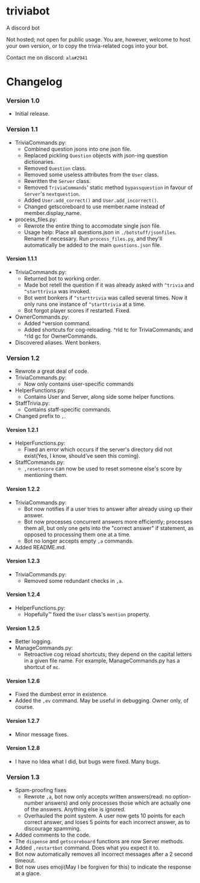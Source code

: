 # triviabot
A discord bot

Not hosted; not open for public usage. You are, however, welcome to host your own version, or to copy the trivia-related cogs into your bot.

Contact me on discord: `ala#2941`

# Changelog

### Version 1.0

  - Initial release.
  
### Version 1.1

  - TriviaCommands.py:
    - Combined question jsons into one json file.
    - Replaced pickling `Question` objects with json-ing question dictionaries.
    - Removed `Question` class.
    - Removed some useless attributes from the `User` class.
    - Rewritten the `Server` class.
    - Removed `TriviaCommands`' static method `bypassquestion` in favour of `Server`'s `nextquestion`.
    - Added `User.add_correct()` and `User.add_incorrect()`.
    - Changed getscoreboard to use member.name instead of member.display_name.
  - process_files.py:
    - Rewrote the entire thing to accomodate single json file.
    - Usage help: Place all questions.json in `./botstuff/jsonfiles`. Rename if necessary. Run `process_files.py`,
      and they'll automatically be added to the main `questions.json` file.
      
#### Version 1.1.1

  - TriviaCommands.py:
    - Returned bot to working order.
    - Made bot retell the question if it was already asked with `^trivia` and `^starttrivia` was invoked.
    - Bot went bonkers if `^starttrivia` was called several times. Now it only runs one instance of `^starttrivia` at a time.
    - Bot forgot player scores if restarted. Fixed.
  - OwnerCommands.py:
    - Added ^version command.
    - Added shortcuts for cog-reloading. ^rld tc for TriviaCommands, and ^rld gc for OwnerCommands.
  - Discovered aliases. Went bonkers.
  
### Version 1.2

  - Rewrote a great deal of code.
  - TriviaCommands.py:
    - Now only contains user-specific commands
  - HelperFunctions.py:
    - Contains User and Server, along side some helper functions.
  - StaffTrivia.py:
    - Contains staff-specific commands.
  - Changed prefix to `,`.
  
#### Version 1.2.1

  - HelperFunctions.py:
    - Fixed an error which occurs if the server's directory did not exist(Yes, I know, should've seen this coming).
  - StaffCommands.py:
    - `,resetscore` can now be used to reset someone else's score by mentioning them.
    
#### Version 1.2.2

  - TriviaCommands.py:
    - Bot now notifies if a user tries to answer after already using up their answer.
    - Bot now processes concurrent answers more efficiently; processes them all, but only one gets into the
      "correct answer" if statement, as opposed to processing them one at a time.
    - Bot no longer accepts empty `,a` commands.
  - Added README.md.
  
#### Version 1.2.3

  - TriviaCommands.py:
    - Removed some redundant checks in `,a`.
    
#### Version 1.2.4

  - HelperFunctions.py:
    - Hopefully™ fixed the `User` class's `mention` property.
    
#### Version 1.2.5

  - Better logging.
  - ManageCommands.py:
    - Retroactive cog reload shortcuts; they depend on the capital letters in a given file name. For example, ManageCommands.py has a shortcut of `mc`.

#### Version 1.2.6

  - Fixed the dumbest error in existence.
  - Added the `,ev` command. May be useful in debugging. Owner only, of course.
  
#### Version 1.2.7

  - Minor message fixes.

#### Version 1.2.8

  - I have no Idea what I did, but bugs were fixed. Many bugs.

### Version 1.3
  - Spam-proofing fixes
    - Rewrote `,a`, bot now only accepts written answers(read: no option-number answers) and only processes those which are actually one of the answers. Anything else is ignored.
    - Overhauled the point system. A user now gets 10 points for each correct answer, and loses 5 points for each incorrect answer, as to discourage spamming.
  - Added comments to the code.
  - The `dispense` and `getscoreboard` functions are now Server methods.
  - Added `,restartbot` command. Does what you expect it to.
  - Bot now automatically removes all incorrect messages after a 2 second timeout.
  - Bot now uses emoji(May I be forgiven for this) to indicate the response at a glace.
